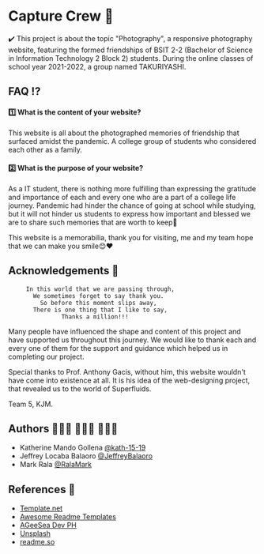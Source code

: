 
# Capture Crew  📸 

✔️ This project is about the topic "Photography", a responsive photography website, featuring the formed friendships of BSIT 2-2 (Bachelor of Science in Information Technology 2 Block 2) students. During the online classes of school year 2021-2022, a group named TAKURIYASHI.

## FAQ ⁉️ 

#### 1️⃣ What is the content of your website?
This website is all about the photographed memories of friendship that surfaced amidst the pandemic. A college group of students who considered each other as a family.

#### 2️⃣ What is the purpose of your website?
As a IT student, there is nothing more fulfilling than expressing the gratitude and importance of each and every one who are a part of a college life journey. Pandemic had hinder the chance of going at school while studying, but it will not hinder us students to express how important and blessed we are to share such memories that are worth to keep💖 

This website is a memorabilia, thank you for visiting, me and my team hope that we can make you smile😊❤️
## Acknowledgements 🤝

         In this world that we are passing through,
           We sometimes forget to say thank you. 
             So before this moment slips away,
           There is one thing that I like to say,           
                   Thanks a million!!!

Many people have influenced the shape and content of this project 
and have supported us throughout this journey. We would like to thank
each and every one of them for the support and guidance which helped
us in completing our project.

Special thanks to Prof. Anthony Gacis, without him, this website wouldn't
have come into existence at all. It is his idea of the web-designing 
project, that revealed us to the world of Superfluids.

Team 5,
KJM.
## Authors 👩🏻‍💻 🧑🏻‍💻 👨🏻‍💻

- Katherine Mando Gollena [@kath-15-19](https://github.com/kath-15-19)
- Jeffrey Locaba Balaoro [@JeffreyBalaoro](https://github.com/JeffreyBalaoro)
- Mark Rala [@RalaMark](https://github.com/RalaMark)


##  References 🔗 

- [Template.net](https://www.template.net/editable/website-templates)
- [Awesome Readme Templates](https://awesomeopensource.com/project/elangosundar/awesome-README-templates)
- [AGeeSea Dev PH](https://www.youtube.com/c/AGeeSeaDev)
- [Unsplash](https://unsplash.com/)
- [readme.so](https://readme.so/)